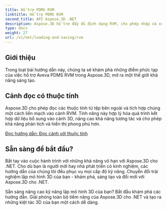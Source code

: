 ```yaml
---
title: Hỗ trợ PDMS RVM
linktitle: Hỗ trợ PDMS RVM
second_title: API Aspose.3D .NET
description: Aspose.3D hỗ trợ đầy đủ định dạng RVM, cho phép nhập và xuất mô hình 3D dễ dàng, nâng cao khả năng tương thích và hiệu quả quy trình làm việc.
type: docs
weight: 27
url: /vi/net/loading-and-saving/rvm
---
```

## Giới thiệu

Trong loạt bài hướng dẫn này, chúng ta sẽ khám phá những điểm phức tạp của việc hỗ trợ Aveva PDMS RVM trong Aspose.3D, mở ra một thế giới khả năng sáng tạo.

## Cảnh đọc có thuộc tính

Aspose.3D cho phép đọc các thuộc tính từ tệp bên ngoài và tích hợp chúng một cách liền mạch vào cảnh RVM. Tính năng này hợp lý hóa quá trình kết hợp dữ liệu bổ sung vào cảnh 3D, nâng cao khả năng tương tác và cho phép khả năng phân tích và hiển thị phong phú hơn.

[Đọc hướng dẫn: Đọc cảnh với thuộc tính](read-existing-attributes)


## Sẵn sàng để bắt đầu?

Bắt tay vào cuộc hành trình với những khả năng vô hạn với Aspose.3D cho .NET. Cho dù bạn là người mới hay nhà phát triển có kinh nghiệm, các hướng dẫn của chúng tôi đều phục vụ mọi cấp độ kỹ năng. Chuyển đổi trải nghiệm lập mô hình 3D của bạn - khám phá, sáng tạo và đổi mới với Aspose.3D cho .NET.

Sẵn sàng nâng cao kỹ năng lập mô hình 3D của bạn? Bắt đầu khám phá các hướng dẫn. Giải phóng toàn bộ tiềm năng của Aspose.3D cho .NET và tạo ra những kiệt tác 3D của bạn một cách dễ dàng.